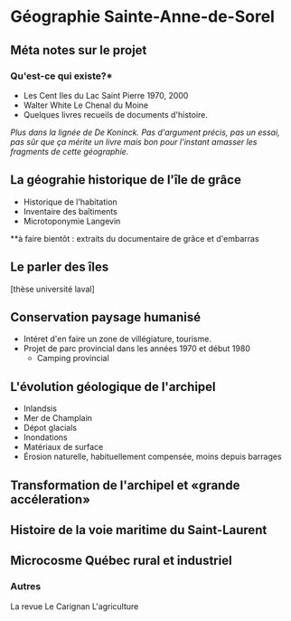 # Géographie Sainte-Anne-de-Sorel

## Méta notes sur le projet

### Qu'est-ce qui existe?* 
+ Les Cent Iles du Lac Saint Pierre 1970, 2000
+ Walter White Le Chenal du Moine
+ Quelques livres recueils de documents d'histoire.

*Plus dans la lignée de De Koninck. Pas d'argument précis, pas un essai, pas sûr que ça mérite un livre mais bon pour l'instant amasser les fragments de cette géographie.* 


## La géograhie historique de l'île de grâce  
+ Historique de l'habitation
+ Inventaire des baîtiments
+ Microtoponymie Langevin

**à faire bientôt : extraits du documentaire de grâce et d'embarras

## Le parler des îles
[thèse université laval]

## Conservation paysage humanisé
+ Intéret d'en faire un zone de villégiature, tourisme. 
+ Projet de parc provincial dans les années 1970 et début 1980
  + Camping provincial

## L'évolution géologique de l'archipel
+ Inlandsis
+ Mer de Champlain
+ Dépot glacials
+ Inondations
+ Matériaux de surface
+ Érosion naturelle, habituellement compensée, moins depuis barrages

## Transformation de l'archipel et «grande accéleration» 


## Histoire de la voie maritime du Saint-Laurent



## Microcosme Québec rural et industriel 


### Autres
La revue Le Carignan 
L'agriculture
